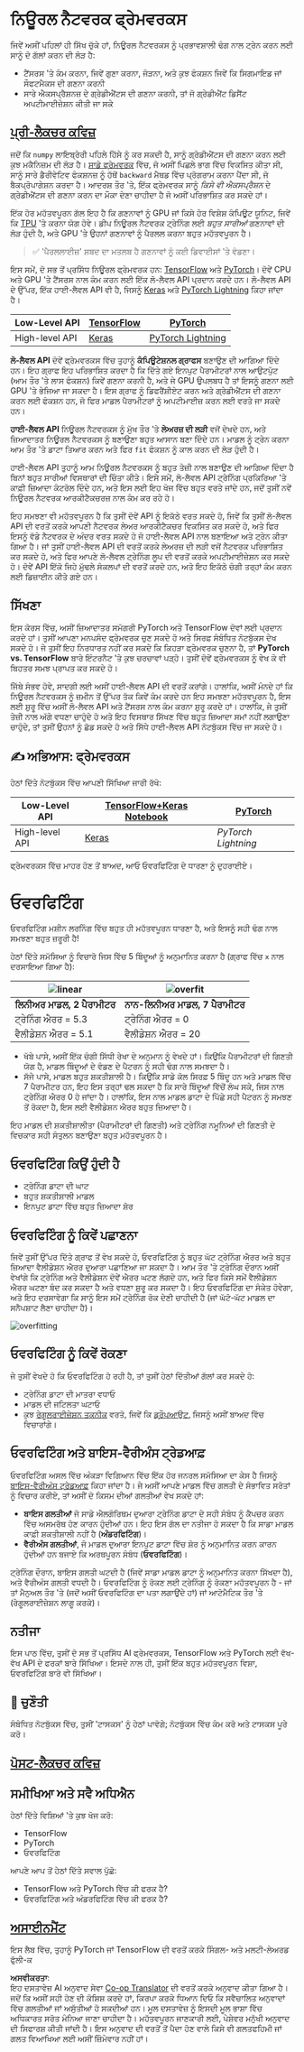 <!--
CO_OP_TRANSLATOR_METADATA:
{
  "original_hash": "2b544f20b796402507fb05a0df893323",
  "translation_date": "2025-08-26T10:33:32+00:00",
  "source_file": "lessons/3-NeuralNetworks/05-Frameworks/README.md",
  "language_code": "pa"
}
-->
# ਨਿਊਰਲ ਨੈਟਵਰਕ ਫ੍ਰੇਮਵਰਕਸ

ਜਿਵੇਂ ਅਸੀਂ ਪਹਿਲਾਂ ਹੀ ਸਿੱਖ ਚੁੱਕੇ ਹਾਂ, ਨਿਊਰਲ ਨੈਟਵਰਕਸ ਨੂੰ ਪ੍ਰਭਾਵਸ਼ਾਲੀ ਢੰਗ ਨਾਲ ਟ੍ਰੇਨ ਕਰਨ ਲਈ ਸਾਨੂੰ ਦੋ ਗੱਲਾਂ ਕਰਨ ਦੀ ਲੋੜ ਹੈ:

* ਟੈਂਸਰਸ 'ਤੇ ਕੰਮ ਕਰਨਾ, ਜਿਵੇਂ ਗੁਣਾ ਕਰਨਾ, ਜੋੜਨਾ, ਅਤੇ ਕੁਝ ਫੰਕਸ਼ਨ ਜਿਵੇਂ ਕਿ ਸਿਗਮਾਇਡ ਜਾਂ ਸੌਫਟਮੈਕਸ ਦੀ ਗਣਨਾ ਕਰਨੀ
* ਸਾਰੇ ਐਕਸਪ੍ਰੈਸ਼ਨਜ਼ ਦੇ ਗ੍ਰੇਡੀਐਂਟਸ ਦੀ ਗਣਨਾ ਕਰਨੀ, ਤਾਂ ਜੋ ਗ੍ਰੇਡੀਐਂਟ ਡਿਸੈਂਟ ਅਪਟੀਮਾਈਜ਼ੇਸ਼ਨ ਕੀਤੀ ਜਾ ਸਕੇ

## [ਪ੍ਰੀ-ਲੈਕਚਰ ਕਵਿਜ਼](https://red-field-0a6ddfd03.1.azurestaticapps.net/quiz/105)

ਜਦੋਂ ਕਿ `numpy` ਲਾਇਬ੍ਰੇਰੀ ਪਹਿਲੇ ਹਿੱਸੇ ਨੂੰ ਕਰ ਸਕਦੀ ਹੈ, ਸਾਨੂੰ ਗ੍ਰੇਡੀਐਂਟਸ ਦੀ ਗਣਨਾ ਕਰਨ ਲਈ ਕੁਝ ਮਕੈਨਿਜ਼ਮ ਦੀ ਲੋੜ ਹੈ। [ਸਾਡੇ ਫ੍ਰੇਮਵਰਕ](../../../../../lessons/3-NeuralNetworks/04-OwnFramework/OwnFramework.ipynb) ਵਿੱਚ, ਜੋ ਅਸੀਂ ਪਿਛਲੇ ਭਾਗ ਵਿੱਚ ਵਿਕਸਿਤ ਕੀਤਾ ਸੀ, ਸਾਨੂੰ ਸਾਰੇ ਡੈਰੀਵੇਟਿਵ ਫੰਕਸ਼ਨਜ਼ ਨੂੰ ਹੱਥੋਂ `backward` ਮੈਥਡ ਵਿੱਚ ਪ੍ਰੋਗਰਾਮ ਕਰਨਾ ਪੈਂਦਾ ਸੀ, ਜੋ ਬੈਕਪ੍ਰੋਪਾਗੇਸ਼ਨ ਕਰਦਾ ਹੈ। ਆਦਰਸ਼ ਤੌਰ 'ਤੇ, ਇੱਕ ਫ੍ਰੇਮਵਰਕ ਸਾਨੂੰ *ਕਿਸੇ ਵੀ ਐਕਸਪ੍ਰੈਸ਼ਨ* ਦੇ ਗ੍ਰੇਡੀਐਂਟਸ ਦੀ ਗਣਨਾ ਕਰਨ ਦਾ ਮੌਕਾ ਦੇਣਾ ਚਾਹੀਦਾ ਹੈ ਜੋ ਅਸੀਂ ਪਰਿਭਾਸ਼ਿਤ ਕਰ ਸਕਦੇ ਹਾਂ।

ਇੱਕ ਹੋਰ ਮਹੱਤਵਪੂਰਨ ਗੱਲ ਇਹ ਹੈ ਕਿ ਗਣਨਾਵਾਂ ਨੂੰ GPU ਜਾਂ ਕਿਸੇ ਹੋਰ ਵਿਸ਼ੇਸ਼ ਕੰਪਿਊਟ ਯੂਨਿਟ, ਜਿਵੇਂ ਕਿ [TPU](https://en.wikipedia.org/wiki/Tensor_Processing_Unit) 'ਤੇ ਕਰਨਾ ਯੋਗ ਹੋਵੇ। ਡੀਪ ਨਿਊਰਲ ਨੈਟਵਰਕ ਟ੍ਰੇਨਿੰਗ ਲਈ *ਬਹੁਤ ਸਾਰੀਆਂ* ਗਣਨਾਵਾਂ ਦੀ ਲੋੜ ਹੁੰਦੀ ਹੈ, ਅਤੇ GPU 'ਤੇ ਉਹਨਾਂ ਗਣਨਾਵਾਂ ਨੂੰ ਪੈਰਲਲ ਕਰਨਾ ਬਹੁਤ ਮਹੱਤਵਪੂਰਨ ਹੈ।

> ✅ 'ਪੈਰਲਲਾਈਜ਼' ਸ਼ਬਦ ਦਾ ਮਤਲਬ ਹੈ ਗਣਨਾਵਾਂ ਨੂੰ ਕਈ ਡਿਵਾਈਸਾਂ 'ਤੇ ਵੰਡਣਾ।

ਇਸ ਸਮੇਂ, ਦੋ ਸਭ ਤੋਂ ਪ੍ਰਸਿੱਧ ਨਿਊਰਲ ਫ੍ਰੇਮਵਰਕ ਹਨ: [TensorFlow](http://TensorFlow.org) ਅਤੇ [PyTorch](https://pytorch.org/)। ਦੋਵੇਂ CPU ਅਤੇ GPU 'ਤੇ ਟੈਂਸਰਸ ਨਾਲ ਕੰਮ ਕਰਨ ਲਈ ਇੱਕ ਲੋ-ਲੈਵਲ API ਪ੍ਰਦਾਨ ਕਰਦੇ ਹਨ। ਲੋ-ਲੈਵਲ API ਦੇ ਉੱਪਰ, ਇੱਕ ਹਾਈ-ਲੈਵਲ API ਵੀ ਹੈ, ਜਿਸਨੂੰ [Keras](https://keras.io/) ਅਤੇ [PyTorch Lightning](https://pytorchlightning.ai/) ਕਿਹਾ ਜਾਂਦਾ ਹੈ।

Low-Level API | [TensorFlow](http://TensorFlow.org) | [PyTorch](https://pytorch.org/)
--------------|-------------------------------------|--------------------------------
High-level API| [Keras](https://keras.io/) | [PyTorch Lightning](https://pytorchlightning.ai/)

**ਲੋ-ਲੈਵਲ API** ਦੋਵੇਂ ਫ੍ਰੇਮਵਰਕਸ ਵਿੱਚ ਤੁਹਾਨੂੰ **ਕੰਪਿਊਟੇਸ਼ਨਲ ਗ੍ਰਾਫਸ** ਬਣਾਉਣ ਦੀ ਆਗਿਆ ਦਿੰਦੇ ਹਨ। ਇਹ ਗ੍ਰਾਫ ਇਹ ਪਰਿਭਾਸ਼ਿਤ ਕਰਦਾ ਹੈ ਕਿ ਦਿੱਤੇ ਗਏ ਇਨਪੁਟ ਪੈਰਾਮੀਟਰਾਂ ਨਾਲ ਆਉਟਪੁੱਟ (ਆਮ ਤੌਰ 'ਤੇ ਲਾਸ ਫੰਕਸ਼ਨ) ਕਿਵੇਂ ਗਣਨਾ ਕਰਨੀ ਹੈ, ਅਤੇ ਜੇ GPU ਉਪਲਬਧ ਹੈ ਤਾਂ ਇਸਨੂੰ ਗਣਨਾ ਲਈ GPU 'ਤੇ ਭੇਜਿਆ ਜਾ ਸਕਦਾ ਹੈ। ਇਸ ਗ੍ਰਾਫ ਨੂੰ ਡਿਫਰੈਂਸ਼ੀਏਟ ਕਰਨ ਅਤੇ ਗ੍ਰੇਡੀਐਂਟਸ ਦੀ ਗਣਨਾ ਕਰਨ ਲਈ ਫੰਕਸ਼ਨ ਹਨ, ਜੋ ਫਿਰ ਮਾਡਲ ਪੈਰਾਮੀਟਰਾਂ ਨੂੰ ਅਪਟੀਮਾਈਜ਼ ਕਰਨ ਲਈ ਵਰਤੇ ਜਾ ਸਕਦੇ ਹਨ।

**ਹਾਈ-ਲੈਵਲ API** ਨਿਊਰਲ ਨੈਟਵਰਕਸ ਨੂੰ ਮੁੱਖ ਤੌਰ 'ਤੇ **ਲੇਅਰਜ਼ ਦੀ ਲੜੀ** ਵਜੋਂ ਦੇਖਦੇ ਹਨ, ਅਤੇ ਜ਼ਿਆਦਾਤਰ ਨਿਊਰਲ ਨੈਟਵਰਕਸ ਨੂੰ ਬਣਾਉਣਾ ਬਹੁਤ ਆਸਾਨ ਬਣਾ ਦਿੰਦੇ ਹਨ। ਮਾਡਲ ਨੂੰ ਟ੍ਰੇਨ ਕਰਨਾ ਆਮ ਤੌਰ 'ਤੇ ਡਾਟਾ ਤਿਆਰ ਕਰਨ ਅਤੇ ਫਿਰ `fit` ਫੰਕਸ਼ਨ ਨੂੰ ਕਾਲ ਕਰਨ ਦੀ ਲੋੜ ਹੁੰਦੀ ਹੈ।

ਹਾਈ-ਲੈਵਲ API ਤੁਹਾਨੂੰ ਆਮ ਨਿਊਰਲ ਨੈਟਵਰਕਸ ਨੂੰ ਬਹੁਤ ਤੇਜ਼ੀ ਨਾਲ ਬਣਾਉਣ ਦੀ ਆਗਿਆ ਦਿੰਦਾ ਹੈ ਬਿਨਾਂ ਬਹੁਤ ਸਾਰੀਆਂ ਵਿਸਥਾਰਾਂ ਦੀ ਚਿੰਤਾ ਕੀਤੇ। ਇਸੇ ਸਮੇਂ, ਲੋ-ਲੈਵਲ API ਟ੍ਰੇਨਿੰਗ ਪ੍ਰਕਿਰਿਆ 'ਤੇ ਕਾਫ਼ੀ ਜ਼ਿਆਦਾ ਕੰਟਰੋਲ ਦਿੰਦੇ ਹਨ, ਅਤੇ ਇਸ ਲਈ ਇਹ ਖੋਜ ਵਿੱਚ ਬਹੁਤ ਵਰਤੇ ਜਾਂਦੇ ਹਨ, ਜਦੋਂ ਤੁਸੀਂ ਨਵੇਂ ਨਿਊਰਲ ਨੈਟਵਰਕ ਆਰਕੀਟੈਕਚਰਜ਼ ਨਾਲ ਕੰਮ ਕਰ ਰਹੇ ਹੋ।

ਇਹ ਸਮਝਣਾ ਵੀ ਮਹੱਤਵਪੂਰਨ ਹੈ ਕਿ ਤੁਸੀਂ ਦੋਵੇਂ API ਨੂੰ ਇਕੱਠੇ ਵਰਤ ਸਕਦੇ ਹੋ, ਜਿਵੇਂ ਕਿ ਤੁਸੀਂ ਲੋ-ਲੈਵਲ API ਦੀ ਵਰਤੋਂ ਕਰਕੇ ਆਪਣੀ ਨੈਟਵਰਕ ਲੇਅਰ ਆਰਕੀਟੈਕਚਰ ਵਿਕਸਿਤ ਕਰ ਸਕਦੇ ਹੋ, ਅਤੇ ਫਿਰ ਇਸਨੂੰ ਵੱਡੇ ਨੈਟਵਰਕ ਦੇ ਅੰਦਰ ਵਰਤ ਸਕਦੇ ਹੋ ਜੋ ਹਾਈ-ਲੈਵਲ API ਨਾਲ ਬਣਾਇਆ ਅਤੇ ਟ੍ਰੇਨ ਕੀਤਾ ਗਿਆ ਹੈ। ਜਾਂ ਤੁਸੀਂ ਹਾਈ-ਲੈਵਲ API ਦੀ ਵਰਤੋਂ ਕਰਕੇ ਲੇਅਰਜ਼ ਦੀ ਲੜੀ ਵਜੋਂ ਨੈਟਵਰਕ ਪਰਿਭਾਸ਼ਿਤ ਕਰ ਸਕਦੇ ਹੋ, ਅਤੇ ਫਿਰ ਆਪਣੇ ਲੋ-ਲੈਵਲ ਟ੍ਰੇਨਿੰਗ ਲੂਪ ਦੀ ਵਰਤੋਂ ਕਰਕੇ ਅਪਟੀਮਾਈਜ਼ੇਸ਼ਨ ਕਰ ਸਕਦੇ ਹੋ। ਦੋਵੇਂ API ਇੱਕੋ ਜਿਹੇ ਮੁੱਢਲੇ ਸੰਕਲਪਾਂ ਦੀ ਵਰਤੋਂ ਕਰਦੇ ਹਨ, ਅਤੇ ਇਹ ਇਕੱਠੇ ਚੰਗੀ ਤਰ੍ਹਾਂ ਕੰਮ ਕਰਨ ਲਈ ਡਿਜ਼ਾਈਨ ਕੀਤੇ ਗਏ ਹਨ।

## ਸਿੱਖਣਾ

ਇਸ ਕੋਰਸ ਵਿੱਚ, ਅਸੀਂ ਜ਼ਿਆਦਾਤਰ ਸਮੱਗਰੀ PyTorch ਅਤੇ TensorFlow ਦੋਵਾਂ ਲਈ ਪ੍ਰਦਾਨ ਕਰਦੇ ਹਾਂ। ਤੁਸੀਂ ਆਪਣਾ ਮਨਪਸੰਦ ਫ੍ਰੇਮਵਰਕ ਚੁਣ ਸਕਦੇ ਹੋ ਅਤੇ ਸਿਰਫ਼ ਸੰਬੰਧਿਤ ਨੋਟਬੁੱਕਸ ਦੇਖ ਸਕਦੇ ਹੋ। ਜੇ ਤੁਸੀਂ ਇਹ ਨਿਰਧਾਰਤ ਨਹੀਂ ਕਰ ਸਕਦੇ ਕਿ ਕਿਹੜਾ ਫ੍ਰੇਮਵਰਕ ਚੁਣਨਾ ਹੈ, ਤਾਂ **PyTorch vs. TensorFlow** ਬਾਰੇ ਇੰਟਰਨੈਟ 'ਤੇ ਕੁਝ ਚਰਚਾਵਾਂ ਪੜ੍ਹੋ। ਤੁਸੀਂ ਦੋਵੇਂ ਫ੍ਰੇਮਵਰਕਸ ਨੂੰ ਵੇਖ ਕੇ ਵੀ ਬਿਹਤਰ ਸਮਝ ਪ੍ਰਾਪਤ ਕਰ ਸਕਦੇ ਹੋ।

ਜਿੱਥੇ ਸੰਭਵ ਹੋਵੇ, ਸਾਦਗੀ ਲਈ ਅਸੀਂ ਹਾਈ-ਲੈਵਲ API ਦੀ ਵਰਤੋਂ ਕਰਾਂਗੇ। ਹਾਲਾਂਕਿ, ਅਸੀਂ ਮੰਨਦੇ ਹਾਂ ਕਿ ਨਿਊਰਲ ਨੈਟਵਰਕਸ ਨੂੰ ਜ਼ਮੀਨ ਤੋਂ ਉੱਪਰ ਤੱਕ ਕਿਵੇਂ ਕੰਮ ਕਰਦੇ ਹਨ ਇਹ ਸਮਝਣਾ ਮਹੱਤਵਪੂਰਨ ਹੈ, ਇਸ ਲਈ ਸ਼ੁਰੂ ਵਿੱਚ ਅਸੀਂ ਲੋ-ਲੈਵਲ API ਅਤੇ ਟੈਂਸਰਸ ਨਾਲ ਕੰਮ ਕਰਨਾ ਸ਼ੁਰੂ ਕਰਦੇ ਹਾਂ। ਹਾਲਾਂਕਿ, ਜੇ ਤੁਸੀਂ ਤੇਜ਼ੀ ਨਾਲ ਅੱਗੇ ਵਧਣਾ ਚਾਹੁੰਦੇ ਹੋ ਅਤੇ ਇਹ ਵਿਸਥਾਰ ਸਿੱਖਣ ਵਿੱਚ ਬਹੁਤ ਜ਼ਿਆਦਾ ਸਮਾਂ ਨਹੀਂ ਲਗਾਉਣਾ ਚਾਹੁੰਦੇ, ਤਾਂ ਤੁਸੀਂ ਉਹਨਾਂ ਨੂੰ ਛੱਡ ਸਕਦੇ ਹੋ ਅਤੇ ਸਿੱਧੇ ਹਾਈ-ਲੈਵਲ API ਨੋਟਬੁੱਕਸ ਵਿੱਚ ਜਾ ਸਕਦੇ ਹੋ।

## ✍️ ਅਭਿਆਸ: ਫ੍ਰੇਮਵਰਕਸ

ਹੇਠਾਂ ਦਿੱਤੇ ਨੋਟਬੁੱਕਸ ਵਿੱਚ ਆਪਣੀ ਸਿੱਖਿਆ ਜਾਰੀ ਰੱਖੋ:

Low-Level API | [TensorFlow+Keras Notebook](../../../../../lessons/3-NeuralNetworks/05-Frameworks/IntroKerasTF.ipynb) | [PyTorch](../../../../../lessons/3-NeuralNetworks/05-Frameworks/IntroPyTorch.ipynb)
--------------|-------------------------------------|--------------------------------
High-level API| [Keras](../../../../../lessons/3-NeuralNetworks/05-Frameworks/IntroKeras.ipynb) | *PyTorch Lightning*

ਫ੍ਰੇਮਵਰਕਸ ਵਿੱਚ ਮਾਹਰ ਹੋਣ ਤੋਂ ਬਾਅਦ, ਆਓ ਓਵਰਫਿਟਿੰਗ ਦੇ ਧਾਰਣਾ ਨੂੰ ਦੁਹਰਾਈਏ।

# ਓਵਰਫਿਟਿੰਗ

ਓਵਰਫਿਟਿੰਗ ਮਸ਼ੀਨ ਲਰਨਿੰਗ ਵਿੱਚ ਬਹੁਤ ਹੀ ਮਹੱਤਵਪੂਰਨ ਧਾਰਣਾ ਹੈ, ਅਤੇ ਇਸਨੂੰ ਸਹੀ ਢੰਗ ਨਾਲ ਸਮਝਣਾ ਬਹੁਤ ਜ਼ਰੂਰੀ ਹੈ!

ਹੇਠਾਂ ਦਿੱਤੇ ਸਮੱਸਿਆ ਨੂੰ ਵਿਚਾਰੋ ਜਿਸ ਵਿੱਚ 5 ਬਿੰਦੂਆਂ ਨੂੰ ਅਨੁਮਾਨਿਤ ਕਰਨਾ ਹੈ (ਗ੍ਰਾਫ ਵਿੱਚ `x` ਨਾਲ ਦਰਸਾਇਆ ਗਿਆ ਹੈ):

![linear](../../../../../translated_images/overfit1.f24b71c6f652e59e6bed7245ffbeaecc3ba320e16e2221f6832b432052c4da43.pa.jpg) | ![overfit](../../../../../translated_images/overfit2.131f5800ae10ca5e41d12a411f5f705d9ee38b1b10916f284b787028dd55cc1c.pa.jpg)
-------------------------|--------------------------
**ਲਿਨੀਅਰ ਮਾਡਲ, 2 ਪੈਰਾਮੀਟਰ** | **ਨਾਨ-ਲਿਨੀਅਰ ਮਾਡਲ, 7 ਪੈਰਾਮੀਟਰ**
ਟ੍ਰੇਨਿੰਗ ਐਰਰ = 5.3 | ਟ੍ਰੇਨਿੰਗ ਐਰਰ = 0
ਵੈਲੀਡੇਸ਼ਨ ਐਰਰ = 5.1 | ਵੈਲੀਡੇਸ਼ਨ ਐਰਰ = 20

* ਖੱਬੇ ਪਾਸੇ, ਅਸੀਂ ਇੱਕ ਚੰਗੀ ਸਿੱਧੀ ਰੇਖਾ ਦੇ ਅਨੁਮਾਨ ਨੂੰ ਵੇਖਦੇ ਹਾਂ। ਕਿਉਂਕਿ ਪੈਰਾਮੀਟਰਾਂ ਦੀ ਗਿਣਤੀ ਯੋਗ ਹੈ, ਮਾਡਲ ਬਿੰਦੂਆਂ ਦੇ ਵੰਡਣ ਦੇ ਪੈਟਰਨ ਨੂੰ ਸਹੀ ਢੰਗ ਨਾਲ ਸਮਝਦਾ ਹੈ।
* ਸੱਜੇ ਪਾਸੇ, ਮਾਡਲ ਬਹੁਤ ਸ਼ਕਤੀਸ਼ਾਲੀ ਹੈ। ਕਿਉਂਕਿ ਸਾਡੇ ਕੋਲ ਸਿਰਫ਼ 5 ਬਿੰਦੂ ਹਨ ਅਤੇ ਮਾਡਲ ਵਿੱਚ 7 ਪੈਰਾਮੀਟਰ ਹਨ, ਇਹ ਇਸ ਤਰ੍ਹਾਂ ਢਲ ਸਕਦਾ ਹੈ ਕਿ ਸਾਰੇ ਬਿੰਦੂਆਂ ਵਿੱਚੋਂ ਲੰਘ ਸਕੇ, ਜਿਸ ਨਾਲ ਟ੍ਰੇਨਿੰਗ ਐਰਰ 0 ਹੋ ਜਾਂਦਾ ਹੈ। ਹਾਲਾਂਕਿ, ਇਸ ਨਾਲ ਮਾਡਲ ਡਾਟਾ ਦੇ ਪਿੱਛੇ ਸਹੀ ਪੈਟਰਨ ਨੂੰ ਸਮਝਣ ਤੋਂ ਰੋਕਦਾ ਹੈ, ਇਸ ਲਈ ਵੈਲੀਡੇਸ਼ਨ ਐਰਰ ਬਹੁਤ ਜ਼ਿਆਦਾ ਹੈ।

ਇਹ ਮਾਡਲ ਦੀ ਸ਼ਕਤੀਸ਼ਾਲੀਤਾ (ਪੈਰਾਮੀਟਰਾਂ ਦੀ ਗਿਣਤੀ) ਅਤੇ ਟ੍ਰੇਨਿੰਗ ਨਮੂਨਿਆਂ ਦੀ ਗਿਣਤੀ ਦੇ ਵਿਚਕਾਰ ਸਹੀ ਸੰਤੁਲਨ ਬਣਾਉਣਾ ਬਹੁਤ ਮਹੱਤਵਪੂਰਨ ਹੈ।

## ਓਵਰਫਿਟਿੰਗ ਕਿਉਂ ਹੁੰਦੀ ਹੈ

  * ਟ੍ਰੇਨਿੰਗ ਡਾਟਾ ਦੀ ਘਾਟ
  * ਬਹੁਤ ਸ਼ਕਤੀਸ਼ਾਲੀ ਮਾਡਲ
  * ਇਨਪੁਟ ਡਾਟਾ ਵਿੱਚ ਬਹੁਤ ਜ਼ਿਆਦਾ ਸ਼ੋਰ

## ਓਵਰਫਿਟਿੰਗ ਨੂੰ ਕਿਵੇਂ ਪਛਾਣਨਾ

ਜਿਵੇਂ ਤੁਸੀਂ ਉੱਪਰ ਦਿੱਤੇ ਗ੍ਰਾਫ ਤੋਂ ਵੇਖ ਸਕਦੇ ਹੋ, ਓਵਰਫਿਟਿੰਗ ਨੂੰ ਬਹੁਤ ਘੱਟ ਟ੍ਰੇਨਿੰਗ ਐਰਰ ਅਤੇ ਬਹੁਤ ਜ਼ਿਆਦਾ ਵੈਲੀਡੇਸ਼ਨ ਐਰਰ ਦੁਆਰਾ ਪਛਾਣਿਆ ਜਾ ਸਕਦਾ ਹੈ। ਆਮ ਤੌਰ 'ਤੇ ਟ੍ਰੇਨਿੰਗ ਦੌਰਾਨ ਅਸੀਂ ਵੇਖਾਂਗੇ ਕਿ ਟ੍ਰੇਨਿੰਗ ਅਤੇ ਵੈਲੀਡੇਸ਼ਨ ਦੋਵੇਂ ਐਰਰ ਘਟਣ ਲੱਗਦੇ ਹਨ, ਅਤੇ ਫਿਰ ਕਿਸੇ ਸਮੇਂ ਵੈਲੀਡੇਸ਼ਨ ਐਰਰ ਘਟਣਾ ਬੰਦ ਕਰ ਸਕਦਾ ਹੈ ਅਤੇ ਵਧਣਾ ਸ਼ੁਰੂ ਕਰ ਸਕਦਾ ਹੈ। ਇਹ ਓਵਰਫਿਟਿੰਗ ਦਾ ਸੰਕੇਤ ਹੋਵੇਗਾ, ਅਤੇ ਇਹ ਦਰਸਾਵੇਗਾ ਕਿ ਸਾਨੂੰ ਇਸ ਸਮੇਂ ਟ੍ਰੇਨਿੰਗ ਰੋਕ ਦੇਣੀ ਚਾਹੀਦੀ ਹੈ (ਜਾਂ ਘੱਟੋ-ਘੱਟ ਮਾਡਲ ਦਾ ਸਨੈਪਸ਼ਾਟ ਲੈਣਾ ਚਾਹੀਦਾ ਹੈ)।

![overfitting](../../../../../translated_images/Overfitting.408ad91cd90b4371d0a81f4287e1409c359751adeb1ae450332af50e84f08c3e.pa.png)

## ਓਵਰਫਿਟਿੰਗ ਨੂੰ ਕਿਵੇਂ ਰੋਕਣਾ

ਜੇ ਤੁਸੀਂ ਵੇਖਦੇ ਹੋ ਕਿ ਓਵਰਫਿਟਿੰਗ ਹੋ ਰਹੀ ਹੈ, ਤਾਂ ਤੁਸੀਂ ਹੇਠਾਂ ਦਿੱਤੀਆਂ ਗੱਲਾਂ ਕਰ ਸਕਦੇ ਹੋ:

 * ਟ੍ਰੇਨਿੰਗ ਡਾਟਾ ਦੀ ਮਾਤਰਾ ਵਧਾਓ
 * ਮਾਡਲ ਦੀ ਜਟਿਲਤਾ ਘਟਾਓ
 * ਕੁਝ [ਰੇਗੂਲਰਾਈਜ਼ੇਸ਼ਨ ਤਕਨੀਕ](../../4-ComputerVision/08-TransferLearning/TrainingTricks.md) ਵਰਤੋ, ਜਿਵੇਂ ਕਿ [ਡ੍ਰੌਪਆਉਟ](../../4-ComputerVision/08-TransferLearning/TrainingTricks.md#Dropout), ਜਿਸਨੂੰ ਅਸੀਂ ਬਾਅਦ ਵਿੱਚ ਵਿਚਾਰਾਂਗੇ।

## ਓਵਰਫਿਟਿੰਗ ਅਤੇ ਬਾਇਸ-ਵੈਰੀਅੰਸ ਟ੍ਰੇਡਆਫ਼

ਓਵਰਫਿਟਿੰਗ ਅਸਲ ਵਿੱਚ ਅੰਕੜਾ ਵਿਗਿਆਨ ਵਿੱਚ ਇੱਕ ਹੋਰ ਜਨਰਲ ਸਮੱਸਿਆ ਦਾ ਕੇਸ ਹੈ ਜਿਸਨੂੰ [ਬਾਇਸ-ਵੈਰੀਅੰਸ ਟ੍ਰੇਡਆਫ਼](https://en.wikipedia.org/wiki/Bias%E2%80%93variance_tradeoff) ਕਿਹਾ ਜਾਂਦਾ ਹੈ। ਜੇ ਅਸੀਂ ਆਪਣੇ ਮਾਡਲ ਵਿੱਚ ਗਲਤੀ ਦੇ ਸੰਭਾਵਿਤ ਸਰੋਤਾਂ ਨੂੰ ਵਿਚਾਰ ਕਰੀਏ, ਤਾਂ ਅਸੀਂ ਦੋ ਕਿਸਮ ਦੀਆਂ ਗਲਤੀਆਂ ਵੇਖ ਸਕਦੇ ਹਾਂ:

* **ਬਾਇਸ ਗਲਤੀਆਂ** ਜੋ ਸਾਡੇ ਐਲਗੋਰਿਥਮ ਦੁਆਰਾ ਟ੍ਰੇਨਿੰਗ ਡਾਟਾ ਦੇ ਸਹੀ ਸੰਬੰਧ ਨੂੰ ਕੈਪਚਰ ਕਰਨ ਵਿੱਚ ਅਸਮਰੱਥ ਹੋਣ ਕਾਰਨ ਹੁੰਦੀਆਂ ਹਨ। ਇਹ ਇਸ ਗੱਲ ਦਾ ਨਤੀਜਾ ਹੋ ਸਕਦਾ ਹੈ ਕਿ ਸਾਡਾ ਮਾਡਲ ਕਾਫ਼ੀ ਸ਼ਕਤੀਸ਼ਾਲੀ ਨਹੀਂ ਹੈ (**ਅੰਡਰਫਿਟਿੰਗ**)।  
* **ਵੈਰੀਅੰਸ ਗਲਤੀਆਂ**, ਜੋ ਮਾਡਲ ਦੁਆਰਾ ਇਨਪੁਟ ਡਾਟਾ ਵਿੱਚ ਸ਼ੋਰ ਨੂੰ ਅਨੁਮਾਨਿਤ ਕਰਨ ਕਾਰਨ ਹੁੰਦੀਆਂ ਹਨ ਬਜਾਏ ਕਿ ਅਰਥਪੂਰਨ ਸੰਬੰਧ (**ਓਵਰਫਿਟਿੰਗ**)।

ਟ੍ਰੇਨਿੰਗ ਦੌਰਾਨ, ਬਾਇਸ ਗਲਤੀ ਘਟਦੀ ਹੈ (ਜਿਵੇਂ ਸਾਡਾ ਮਾਡਲ ਡਾਟਾ ਨੂੰ ਅਨੁਮਾਨਿਤ ਕਰਨਾ ਸਿੱਖਦਾ ਹੈ), ਅਤੇ ਵੈਰੀਅੰਸ ਗਲਤੀ ਵਧਦੀ ਹੈ। ਓਵਰਫਿਟਿੰਗ ਨੂੰ ਰੋਕਣ ਲਈ ਟ੍ਰੇਨਿੰਗ ਨੂੰ ਰੋਕਣਾ ਮਹੱਤਵਪੂਰਨ ਹੈ - ਜਾਂ ਤਾਂ ਮੈਨੁਅਲ ਤੌਰ 'ਤੇ (ਜਦੋਂ ਅਸੀਂ ਓਵਰਫਿਟਿੰਗ ਦਾ ਪਤਾ ਲਗਾਉਂਦੇ ਹਾਂ) ਜਾਂ ਆਟੋਮੈਟਿਕ ਤੌਰ 'ਤੇ (ਰੇਗੂਲਰਾਈਜ਼ੇਸ਼ਨ ਲਾਗੂ ਕਰਕੇ)।

## ਨਤੀਜਾ

ਇਸ ਪਾਠ ਵਿੱਚ, ਤੁਸੀਂ ਦੋ ਸਭ ਤੋਂ ਪ੍ਰਸਿੱਧ AI ਫ੍ਰੇਮਵਰਕਸ, TensorFlow ਅਤੇ PyTorch ਲਈ ਵੱਖ-ਵੱਖ API ਦੇ ਫਰਕਾਂ ਬਾਰੇ ਸਿੱਖਿਆ। ਇਸਦੇ ਨਾਲ ਹੀ, ਤੁਸੀਂ ਇੱਕ ਬਹੁਤ ਮਹੱਤਵਪੂਰਨ ਵਿਸ਼ਾ, ਓਵਰਫਿਟਿੰਗ ਬਾਰੇ ਵੀ ਸਿੱਖਿਆ।

## 🚀 ਚੁਣੌਤੀ

ਸੰਬੰਧਿਤ ਨੋਟਬੁੱਕਸ ਵਿੱਚ, ਤੁਸੀਂ 'ਟਾਸਕਸ' ਨੂੰ ਹੇਠਾਂ ਪਾਵੋਗੇ; ਨੋਟਬੁੱਕਸ ਵਿੱਚ ਕੰਮ ਕਰੋ ਅਤੇ ਟਾਸਕਸ ਪੂਰੇ ਕਰੋ।

## [ਪੋਸਟ-ਲੈਕਚਰ ਕਵਿਜ਼](https://red-field-0a6ddfd03.1.azurestaticapps.net/quiz/205)

## ਸਮੀਖਿਆ ਅਤੇ ਸਵੈ ਅਧਿਐਨ

ਹੇਠਾਂ ਦਿੱਤੇ ਵਿਸ਼ਿਆਂ 'ਤੇ ਕੁਝ ਖੋਜ ਕਰੋ:

- TensorFlow  
- PyTorch  
- ਓਵਰਫਿਟਿੰਗ  

ਆਪਣੇ ਆਪ ਤੋਂ ਹੇਠਾਂ ਦਿੱਤੇ ਸਵਾਲ ਪੁੱਛੋ:

- TensorFlow ਅਤੇ PyTorch ਵਿੱਚ ਕੀ ਫਰਕ ਹੈ?  
- ਓਵਰਫਿਟਿੰਗ ਅਤੇ ਅੰਡਰਫਿਟਿੰਗ ਵਿੱਚ ਕੀ ਫਰਕ ਹੈ?  

## [ਅਸਾਈਨਮੈਂਟ](lab/README.md)

ਇਸ ਲੈਬ ਵਿੱਚ, ਤੁਹਾਨੂੰ PyTorch ਜਾਂ TensorFlow ਦੀ ਵਰਤੋਂ ਕਰਕੇ ਸਿੰਗਲ- ਅਤੇ ਮਲਟੀ-ਲੇਅਰਡ ਫੁੱਲੀ-ਕ

**ਅਸਵੀਕਰਤਾ**:  
ਇਹ ਦਸਤਾਵੇਜ਼ AI ਅਨੁਵਾਦ ਸੇਵਾ [Co-op Translator](https://github.com/Azure/co-op-translator) ਦੀ ਵਰਤੋਂ ਕਰਕੇ ਅਨੁਵਾਦ ਕੀਤਾ ਗਿਆ ਹੈ। ਜਦੋਂ ਕਿ ਅਸੀਂ ਸਹੀ ਹੋਣ ਦੀ ਕੋਸ਼ਿਸ਼ ਕਰਦੇ ਹਾਂ, ਕਿਰਪਾ ਕਰਕੇ ਧਿਆਨ ਦਿਓ ਕਿ ਸਵੈਚਾਲਿਤ ਅਨੁਵਾਦਾਂ ਵਿੱਚ ਗਲਤੀਆਂ ਜਾਂ ਅਸੁੱਤੀਆਂ ਹੋ ਸਕਦੀਆਂ ਹਨ। ਮੂਲ ਦਸਤਾਵੇਜ਼ ਨੂੰ ਇਸਦੀ ਮੂਲ ਭਾਸ਼ਾ ਵਿੱਚ ਅਧਿਕਾਰਤ ਸਰੋਤ ਮੰਨਿਆ ਜਾਣਾ ਚਾਹੀਦਾ ਹੈ। ਮਹੱਤਵਪੂਰਨ ਜਾਣਕਾਰੀ ਲਈ, ਪੇਸ਼ੇਵਰ ਮਨੁੱਖੀ ਅਨੁਵਾਦ ਦੀ ਸਿਫਾਰਸ਼ ਕੀਤੀ ਜਾਂਦੀ ਹੈ। ਇਸ ਅਨੁਵਾਦ ਦੀ ਵਰਤੋਂ ਤੋਂ ਪੈਦਾ ਹੋਣ ਵਾਲੇ ਕਿਸੇ ਵੀ ਗਲਤਫਹਿਮੀ ਜਾਂ ਗਲਤ ਵਿਆਖਿਆ ਲਈ ਅਸੀਂ ਜ਼ਿੰਮੇਵਾਰ ਨਹੀਂ ਹਾਂ।
